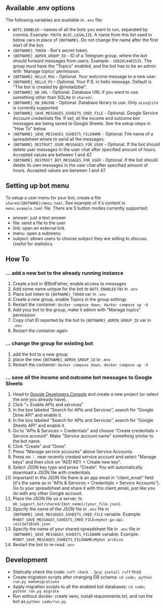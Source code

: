 ## Available .env options

The following variables are available in `.env` file:
- `BOTS_ENABLED` - names of all the bots you want to run, separated by comma. Example: `YOUTH_BLOC,LEGALIZE`. A name from this list used in below vars in place of `{BOTNAME}`. Do not change the name after the first start of the bot.
- `{BOTNAME}_TOKEN` - Bot's secret token.
- `{BOTNAME}_ADMIN_GROUP_ID` - ID of a Telegram group, where the bot should forward messages from users. Example: `-1002014482535`. The group must have the "Topics" enabled, and the bot has to be an admin with 'Manage topics' permission.
- `{BOTNAME}_HELLO_MSG` - Optional. Your welcome message to a new user.
- `{BOTNAME}_HELLO_PS` - Optional. Your P.S. in hello message. Default is "The bot is created by @moladzbel".
- `{BOTNAME}_DB_URL` - Optional. Database URL if you want to use something other than SQLite in `shared/`.
- `{BOTNAME}_DB_ENGINE` - Optional. Database library to use. Only `aiosqlite` is currently supported.
- `{BOTNAME}_SAVE_MESSAGES_GSHEETS_CRED_FILE` - Optional. Google Service Account credentials file. If set, all the income and outcome bot messages are being saved to Google Sheets. See the setup steps in "How To" below.
- `{BOTNAME}_SAVE_MESSAGES_GSHEETS_FILENAME` - Optional. File name of a spreadsheet where to send all the messages.
- `{BOTNAME}_DESTRUCT_USER_MESSAGES_FOR_USER` - Optional. If the bot should delete user messages in the user chat after specified amount of hours. Accepted values are between 1 and 47.
- `{BOTNAME}_DESTRUCT_BOT_MESSAGES_FOR_USER` - Optional. If the bot should delete its own messages in the user chat after specified amount of hours. Accepted values are between 1 and 47.

## Setting up bot menu

To setup a user menu for your bot, create a file `shared/{BOTNAME}/menu.toml`. See example of it's content in `menu.example.toml` file. There are 5 button modes currently supported:
- answer: just a text answer
- file: send a file to the user
- link: open an external link
- menu: open a submenu
- subject: allows users to choose subject they are willing to discuss. Useful for statistics.

## How To

### ... add a new bot to the already running instance

1. Create a bot in @BotFather, enable access to messages
1. Add some name unique for the bot to `BOTS_ENABLED` list in `.env`
1. Place bot token to `{BOTNAME}_TOKEN` var in `.env`
1. Create a new group, enable Topics in the group settings
1. Restart the container: `docker compose down; docker compose up -d`
1. Add your bot to the group, make it admin with "Manage topics" permission
1. Copy chat ID reported by the bot to `{BOTNAME}_ADMIN_GROUP_ID` var in `.env`
1. Restart the container again

### ... change the group for existing bot

1. add the bot to a new group
1. place the new `{BOTNAME}_ADMIN_GROUP_ID` to `.env`
1. Restart the container: `docker compose down; docker compose up -d`

### ... save all the income and outcome bot messages to Google Sheets

1. Head to [Google Developers Console](https://console.developers.google.com/) and create a new project (or select the one you already have).
1. Click "+ Enable APIs and services"
1. In the box labeled “Search for APIs and Services”, search for “Google Drive API” and enable it.
1. In the box labeled “Search for APIs and Services”, search for “Google Sheets API” and enable it.
1. Go to "APIs & Services > Credentials" and choose “Create credentials > Service account”. Make "Service account name" something similar to the bot name.
1. Click “Create” and “Done”.
1. Press “Manage service accounts” above Service Accounts.
1. Press on ⋮ near recently created service account and select “Manage keys” and then click on “ADD KEY > Create new key”.
1. Select JSON key type and press “Create”. You will automatically download a JSON file with credentials.
1. Important! In the JSON file there is an app email in "client_email" field (it's the same as in "APIs & Services > Credentials > Service Accounts"). Go to your spreadsheet and share it with this client_email, just like you do with any other Google account.
1. Place the JSON file on a server, to `mb_support_bot/shared/{bot_name}/{your_file.json}`.
1. Specify the name of the JSON file in `.env` file in `{BOTNAME}_SAVE_MESSAGES_GSHEETS_CRED_FILE` variable. Example: `MYBOT_SAVE_MESSAGES_GSHEETS_CRED_FILE=mybot-ga-api-ce213a7201e5.json`
1. Specify the name of your shared spreadsheet file in `.env` file in `{BOTNAME}_SAVE_MESSAGES_GSHEETS_FILENAME` variable. Example: `MYBOT_SAVE_MESSAGES_GSHEETS_FILENAME=Mybot archive`.
1. Restart the bot to re-read `.env`

## Development

- Statically check the code: `ruff check .` (`pip install ruff` first)
- Create migration scripts after changing DB schema: `cd code; python run.py makemigrations`
- Apply migration scripts to all the enabled bot databases: `cd code; python run.py migrate`
- Run without docker: create venv, install requirements.txt, and run the bot as `python code/run.py`

